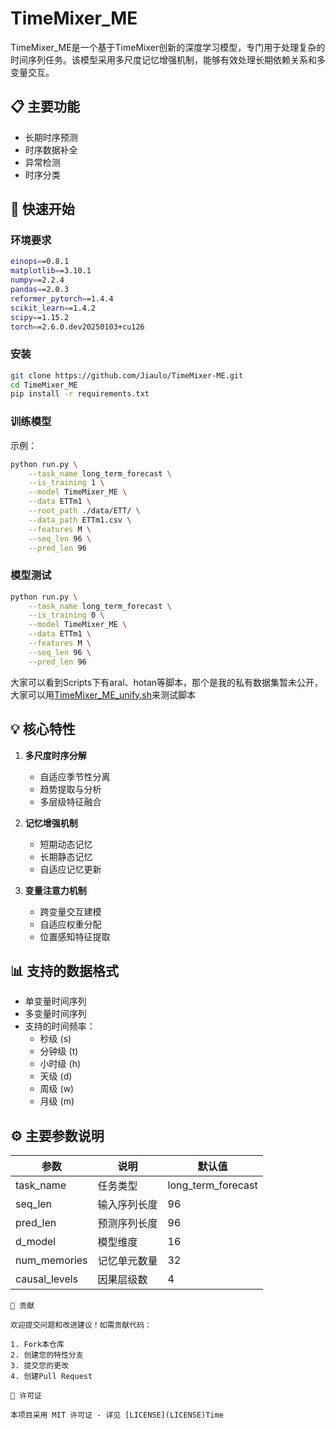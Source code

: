 # TimeMixer_ME

TimeMixer_ME是一个基于TimeMixer创新的深度学习模型，专门用于处理复杂的时间序列任务。该模型采用多尺度记忆增强机制，能够有效处理长期依赖关系和多变量交互。

## 📋 主要功能

- 长期时序预测
- 时序数据补全
- 异常检测
- 时序分类

## 🚀 快速开始

### 环境要求

```bash
einops==0.8.1
matplotlib==3.10.1
numpy==2.2.4
pandas==2.0.3
reformer_pytorch==1.4.4
scikit_learn==1.4.2
scipy==1.15.2
torch==2.6.0.dev20250103+cu126
```

### 安装

```bash
git clone https://github.com/Jiaulo/TimeMixer-ME.git
cd TimeMixer_ME
pip install -r requirements.txt
```

### 训练模型
示例：
```bash
python run.py \
    --task_name long_term_forecast \
    --is_training 1 \
    --model TimeMixer_ME \
    --data ETTm1 \
    --root_path ./data/ETT/ \
    --data_path ETTm1.csv \
    --features M \
    --seq_len 96 \
    --pred_len 96
```

### 模型测试

```bash
python run.py \
    --task_name long_term_forecast \
    --is_training 0 \
    --model TimeMixer_ME \
    --data ETTm1 \
    --features M \
    --seq_len 96 \
    --pred_len 96
```
大家可以看到Scripts下有aral、hotan等脚本，那个是我的私有数据集暂未公开，大家可以用[TimeMixer_ME_unify.sh](scripts%2Flong_term_forecast%2FWeather_script%2FTimeMixer_ME_unify.sh)来测试脚本
## 💡 核心特性

1. **多尺度时序分解**
   - 自适应季节性分离
   - 趋势提取与分析
   - 多层级特征融合

2. **记忆增强机制**
   - 短期动态记忆
   - 长期静态记忆
   - 自适应记忆更新

3. **变量注意力机制**
   - 跨变量交互建模
   - 自适应权重分配
   - 位置感知特征提取

## 📊 支持的数据格式

- 单变量时间序列
- 多变量时间序列
- 支持的时间频率：
  - 秒级 (s)
  - 分钟级 (t)
  - 小时级 (h)
  - 天级 (d)
  - 周级 (w)
  - 月级 (m)

## ⚙️ 主要参数说明

| 参数 | 说明 | 默认值 |
|------|------|--------|
| task_name | 任务类型 | long_term_forecast |
| seq_len | 输入序列长度 | 96 |
| pred_len | 预测序列长度 | 96 |
| d_model | 模型维度 | 16 |
| num_memories | 记忆单元数量 | 32 |
| causal_levels | 因果层级数 | 4 |

```
🤝 贡献

欢迎提交问题和改进建议！如需贡献代码：

1. Fork本仓库
2. 创建您的特性分支
3. 提交您的更改
4. 创建Pull Request

📄 许可证

本项目采用 MIT 许可证 - 详见 [LICENSE](LICENSE)Time